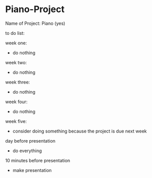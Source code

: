 # Piano-Project

Name of Project: Piano (yes)

to do list:

week one:
- do nothing

week two:
- do nothing

week three:
- do nothing

week four:
- do nothing

week five:
- consider doing something because the project is due next week

day before presentation
- do everything

10 minutes before presentation
- make presentation